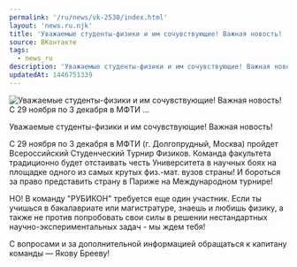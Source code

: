 ```yaml
---
permalink: '/ru/news/vk-2530/index.html'
layout: 'news.ru.njk'
title: 'Уважаемые студенты-физики и им сочувствующие! Важная новость!  С 29 ноября по 3 декабря в МФТИ …'
source: ВКонтакте
tags:
  - news_ru
description: 'Уважаемые студенты-физики и им сочувствующие! Важная новость!  С 29 ноября по 3 декабря в МФТИ …'
updatedAt: 1446751339
---
```

![Уважаемые студенты-физики и им сочувствующие! Важная новость!  С 29 ноября по 3 декабря в МФТИ …](https://sun9-54.userapi.com/impf/c622923/v622923451/4e731/NlNXiAoHgH8.jpg?size=1280x859&quality=96&proxy=1&sign=708bb8635eab03462bc54623b80ef8b7&c_uniq_tag=pbHS2KcGVsLPCqmxLZ78bR-lnPib-XQ8R2nNON-ypmQ&type=album)

Уважаемые студенты-физики и им сочувствующие! Важная новость!

С 29 ноября по 3 декабря в МФТИ (г. Долгопрудный, Москва) пройдет Всероссийский Студенческий Турнир Физиков.
Команда факультета традиционно будет отстаивать честь Университета в научных боях на площадке одного из самых крутых физ.-мат. вузов страны! И бороться за право представить страну в Париже на Международном турнире!

НО! В команду "РУБИКОН" требуется еще один участник.
Если ты учишься в бакалавриате или магистратуре, знаешь и любишь физику, а также не против попробовать свои силы в решении нестандартных научно-экспериментальных задач - мы ждем тебя!

С вопросами и за дополнительной информацией обращаться к капитану команды — Якову Брееву!
